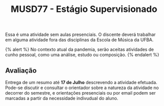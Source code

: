 ﻿---
title: MUSD77 - Estágio Supervisionado
showindex: true
---

Essa é uma atividade sem aulas presenciais. O discente deverá trabalhar em
alguma atividade fora das disciplinas da Escola de Música da UFBA.

{% alert %}
No contexto atual da pandemia, serão aceitas atividades de cunho pessoal, como
uma análise, estudo ou composição.
{% endalert %}

## Avaliação

Entrega de um resumo até **17 de Julho** descrevendo a atividade efetuada.
Pode-se discutir e consultar o orientador sobre a natureza da atividade no
decorrer do semestre, e orientações presenciais ou por email podem ser marcadas
a partir da necessidade indivudual do aluno.
